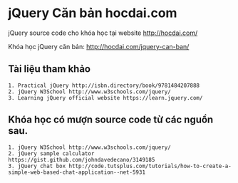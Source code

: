 # jQuery Căn bản hocdai.com
jQuery source code cho khóa học tại website http://hocdai.com/

Khóa học jQuery căn bản: http://hocdai.com/jquery-can-ban/

## Tài liệu tham khảo
    1. Practical jQuery http://isbn.directory/book/9781484207888
    2. jQuery W3School http://www.w3schools.com/jquery/
    3. Learning jQuery official website https://learn.jquery.com/

## Khóa học có mượn source code từ các nguồn sau.
    1. jQuery W3School http://www.w3schools.com/jquery/
    2. jQuery sample calculator https://gist.github.com/johndavedecano/3149185
    3. jQuery chat box http://code.tutsplus.com/tutorials/how-to-create-a-simple-web-based-chat-application--net-5931